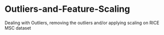 # Outliers-and-Feature-Scaling
Dealing with Outliers, removing the outliers and/or applying scaling on RICE MSC dataset
